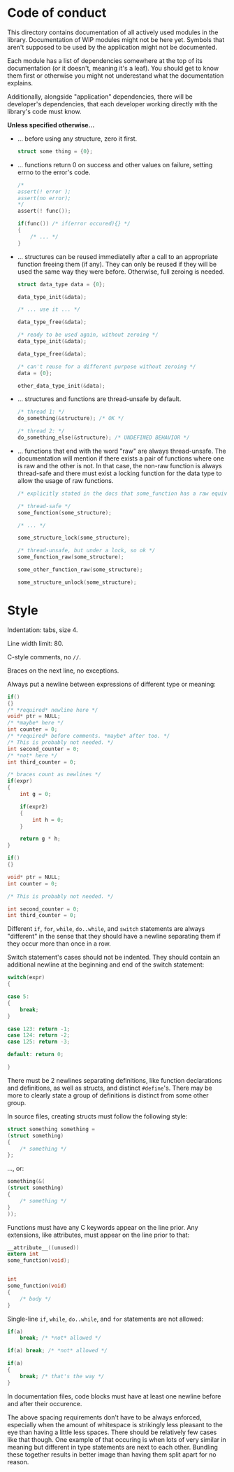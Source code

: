 # Code of conduct

This directory contains documentation of all actively used modules in the
library. Documentation of WIP modules might not be here yet. Symbols that
aren't supposed to be used by the application might not be documented.

Each module has a list of dependencies somewhere at the top of its documentation
(or it doesn't, meaning it's a leaf). You should get to know them first or
otherwise you might not underestand what the documentation explains.

Additionally, alongside "application" dependencies, there will be developer's
dependencies, that each developer working directly with the library's code must
know.

**Unless specified otherwise...**

- ... before using any structure, zero it first.

	```c
	struct some thing = {0};
	```

- ... functions return 0 on success and other values
    on failure, setting errno to the error's code.

	```c
	/*
	assert(! error );
	assert(no error);
	*/
	assert(! func());

	if(func()) /* if(error occured){} */
	{
		/* ... */
	}
	```

- ... structures can be reused immediatelly after a call to an appropriate
    function freeing them (if any). They can only be reused if they will
    be used the same way they were before. Otherwise, full zeroing is needed.

	```c
	struct data_type data = {0};

	data_type_init(&data);

	/* ... use it ... */

	data_type_free(&data);

	/* ready to be used again, without zeroing */
	data_type_init(&data);

	data_type_free(&data);

	/* can't reuse for a different purpose without zeroing */
	data = {0};

	other_data_type_init(&data);
	```

- ... structures and functions are thread-unsafe by default.

	```c
	/* thread 1: */
	do_something(&structure); /* OK */

	/* thread 2: */
	do_something_else(&structure); /* UNDEFINED BEHAVIOR */
	```

- ... functions that end with the word "raw" are always thread-unsafe. The
    documentation will mention if there exists a pair of functions where
    one is raw and the other is not. In that case, the non-raw function
    is always thread-safe and there must exist a locking function for
    the data type to allow the usage of raw functions.

	```c
	/* explicitly stated in the docs that some_function has a raw equivalent */

	/* thread-safe */
	some_function(some_structure);

	/* ... */

	some_structure_lock(some_structure);

	/* thread-unsafe, but under a lock, so ok */
	some_function_raw(some_structure);

	some_other_function_raw(some_structure);

	some_structure_unlock(some_structure);
	```

# Style

Indentation: tabs, size 4.

Line width limit: 80.

C-style comments, no `//`.

Braces on the next line, no exceptions.

Always put a newline between expressions of different type or meaning:

```c
if()
{}
/* *required* newline here */
void* ptr = NULL;
/* *maybe* here */
int counter = 0;
/* *required* before comments. *maybe* after too. */
/* This is probably not needed. */
int second_counter = 0;
/* *not* here */
int third_counter = 0;

/* braces count as newlines */
if(expr)
{
	int g = 0;

	if(expr2)
	{
		int h = 0;
	}

	return g * h;
}
```

```c
if()
{}

void* ptr = NULL;
int counter = 0;

/* This is probably not needed. */

int second_counter = 0;
int third_counter = 0;
```

Different `if`, `for`, `while`, `do..while`, and `switch` statements are always
"different" in the sense that they should have a newline separating them if they
occur more than once in a row.

Switch statement's cases should not be indented. They should contain an
additional newline at the beginning and end of the switch statement:

```c
switch(expr)
{

case 5:
{
	break;
}

case 123: return -1;
case 124: return -2;
case 125: return -3;

default: return 0;

}
```

There must be 2 newlines separating definitions, like function declarations
and definitions, as well as structs, and distinct `#define`'s. There may be
more to clearly state a group of definitions is distinct from some other group.

In source files, creating structs must follow the following style:

```c
struct something something =
(struct something)
{
	/* something */
};
```

..., or:

```c
something(&(
(struct something)
{
	/* something */
}
));
```

Functions must have any C keywords appear on the line prior. Any extensions,
like attributes, must appear on the line prior to that:

```c
__attribute__((unused))
extern int
some_function(void);


int
some_function(void)
{
	/* body */
}
```

Single-line `if`, `while`, `do..while`, and `for` statements are not allowed:

```c
if(a)
	break; /* *not* allowed */

if(a) break; /* *not* allowed */

if(a)
{
	break; /* that's the way */
}
```

In documentation files, code blocks must have at
least one newline before and after their occurence.

The above spacing requirements don't have to be always enforced, especially when
the amount of whitespace is strikingly less pleasant to the eye than having a
little less spaces. There should be relatively few cases like that though. One
example of that occuring is when lots of very similar in meaning but different
in type statements are next to each other. Bundling these together results in
better image than having them split apart for no reason.
